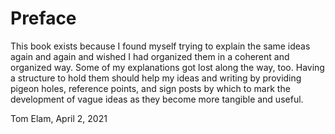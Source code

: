 # Preface

This book exists because I found myself trying to explain the same ideas again and again and wished I had organized them in a coherent and organized way. Some of my explanations got lost along the way, too. Having a structure to hold them should help my ideas and writing by providing pigeon holes, reference points, and sign posts by which to mark the development of vague ideas as they become more tangible and useful.

Tom Elam, April 2, 2021





